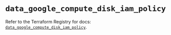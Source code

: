 # `data_google_compute_disk_iam_policy`

Refer to the Terraform Registry for docs: [`data_google_compute_disk_iam_policy`](https://registry.terraform.io/providers/hashicorp/google/6.25.0/docs/data-sources/compute_disk_iam_policy).

